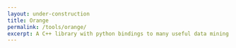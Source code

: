 ```yaml
---
layout: under-construction
title: Orange
permalink: /tools/orange/
excerpt: A C++ library with python bindings to many useful data mining and machine learning algorithms, including CART
---
```

